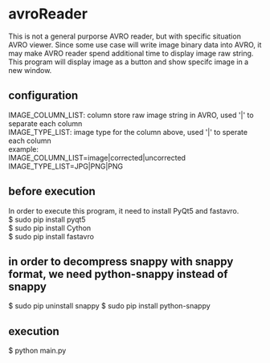 # avroReader
This is not a general purporse AVRO reader, but with specific situation AVRO viewer. Since some use case will write image binary data into AVRO, it may make AVRO reader spend additional time to display image raw string. This program will display image as a button and show specifc image in a new window.

## configuration
IMAGE_COLUMN_LIST: column store raw image string in AVRO, used '|' to separate each column  
IMAGE_TYPE_LIST: image type for the column above, used '|' to sperate each column  
example:  
IMAGE_COLUMN_LIST=image|corrected|uncorrected  
IMAGE_TYPE_LIST=JPG|PNG|PNG  

## before execution
In order to execute this program, it need to install PyQt5 and fastavro.  
$ sudo pip install pyqt5  
$ sudo pip install Cython  
$ sudo pip install fastavro  

## in order to decompress snappy with snappy format, we need python-snappy instead of snappy
$ sudo pip uninstall snappy
$ sudo pip install python-snappy

## execution
$ python main.py
